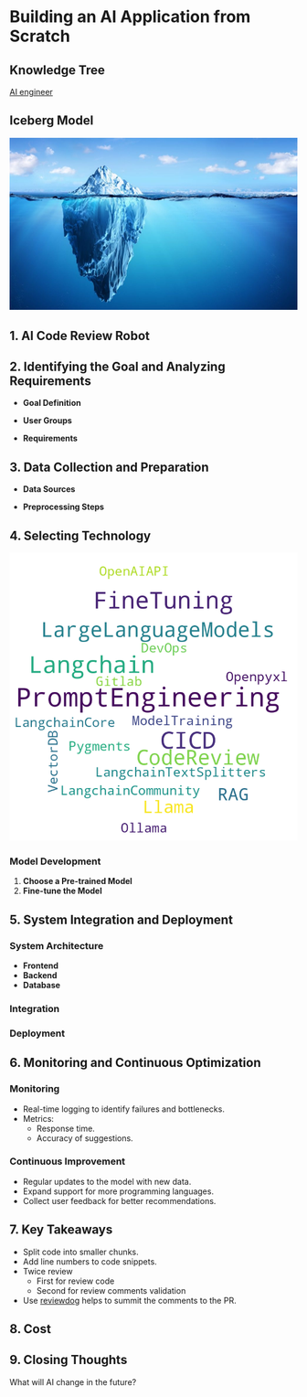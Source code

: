 # Building an AI Application from Scratch

## Knowledge Tree

[AI engineer](https://roadmap.sh/ai-engineer)

## Iceberg Model

![bg fit](../../images/ai/knowledge/iceberg.jpg)

## 1. AI Code Review Robot

## 2. Identifying the Goal and Analyzing Requirements

- **Goal Definition**

- **User Groups**

- **Requirements**

## 3. Data Collection and Preparation

- **Data Sources**

- **Preprocessing Steps**

## 4. Selecting Technology

![bg fit](../../images/ai/knowledge/ai_circular_wordcloud.png)

### **Model Development**

1. **Choose a Pre-trained Model**
2. **Fine-tune the Model**

## 5. System Integration and Deployment

### **System Architecture**

- **Frontend**
- **Backend**
- **Database**

### **Integration**

### **Deployment**

## 6. Monitoring and Continuous Optimization

### **Monitoring**

- Real-time logging to identify failures and bottlenecks.
- Metrics:
  - Response time.
  - Accuracy of suggestions.

### **Continuous Improvement**

- Regular updates to the model with new data.
- Expand support for more programming languages.
- Collect user feedback for better recommendations.

## 7. Key Takeaways

- Split code into smaller chunks.
- Add line numbers to code snippets.
- Twice review
  - First for review code
  - Second for review comments validation
- Use [reviewdog](https://github.com/reviewdog/reviewdog) helps to summit the comments to the PR.

## 8. Cost

## 9. Closing Thoughts

What will AI change in the future?
